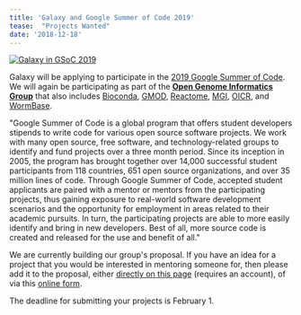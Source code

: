 ```yaml
---
title: 'Galaxy and Google Summer of Code 2019'
tease:  "Projects Wanted"
date: '2018-12-18'
---
```


[<img class="img-fluid mx-auto" src="/src/develop/gsoc/ogi-gsoc-banner.png" alt="Galaxy in GSoC 2019" />](http://gmod.org/wiki/GSoC)

Galaxy will be applying to participate in the [2019 Google Summer of Code](https://summerofcode.withgoogle.com/).  We will again be participating as part of the **[Open Genome Informatics Group](http://gmod.org/wiki/GSoC)** that also includes [Bioconda](https://bioconda.github.io/), [GMOD](http://gmod.org/), [Reactome](https://reactome.org), [MGI](http://www.informatics.jax.org/), [OICR](https://oicr.on.ca/research-portfolio/), and [WormBase](http://www.wormbase.org/).

"Google Summer of Code is a global program that offers student developers stipends to write code for various open source software projects. We work with many open source, free software, and technology-related groups to identify and fund projects over a three month period. Since its inception in 2005, the program has brought together over 14,000 successful student participants from 118 countries, 651 open source organizations, and over 35 million lines of code. Through Google Summer of Code, accepted student applicants are paired with a mentor or mentors from the participating projects, thus gaining exposure to real-world software development scenarios and the opportunity for employment in areas related to their academic pursuits. In turn, the participating projects are able to more easily identify and bring in new developers. Best of all, more source code is created and released for the use and benefit of all."

We are currently building our group's proposal.  If you have an idea for a project that you would be interested in mentoring someone for, then please add it to the proposal, either [directly on this page](http://gmod.org/wiki/GSOC_Project_Ideas_2019) (requires an account), of via this [online form](http://bit.ly/gsoc-2019-ogi-propose).

The deadline for submitting your projects is February 1.

